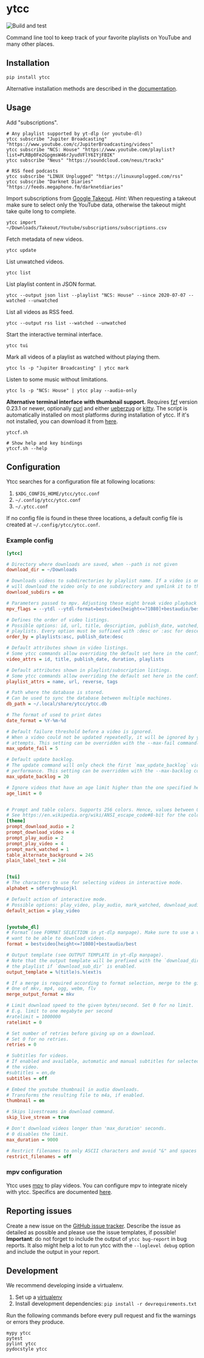 # ytcc
![Build and test](https://github.com/woefe/ytcc/workflows/Build%20and%20test/badge.svg)

Command line tool to keep track of your favorite playlists on YouTube and many other places.

## Installation
```shell script
pip install ytcc
```
Alternative installation methods are described in the [documentation](https://github.com/woefe/ytcc/tree/master/doc/install.md).

## Usage

Add "subscriptions".
```shell script
# Any playlist supported by yt-dlp (or youtube-dl)
ytcc subscribe "Jupiter Broadcasting" "https://www.youtube.com/c/JupiterBroadcasting/videos"
ytcc subscribe "NCS: House" "https://www.youtube.com/playlist?list=PLRBp0Fe2GpgmsW46rJyudVFlY6IYjFBIK"
ytcc subscribe "Neus" "https://soundcloud.com/neus/tracks"

# RSS feed podcasts
ytcc subscribe "LINUX Unplugged" "https://linuxunplugged.com/rss"
ytcc subscribe "Darknet Diaries" "https://feeds.megaphone.fm/darknetdiaries"
```

Import subscriptions from [Google Takeout](https://takeout.google.com/).
*Hint*: When requesting a takeout make sure to select only the YouTube data, otherwise the takeout might take quite long to complete.
```shell script
ytcc import ~/Downloads/Takeout/Youtube/subscriptions/subscriptions.csv
```

Fetch metadata of new videos.
```shell script
ytcc update
```

List unwatched videos.
```shell script
ytcc list
```

List playlist content in JSON format.
```shell script
ytcc --output json list --playlist "NCS: House" --since 2020-07-07 --watched --unwatched
```

List all videos as RSS feed.
```shell script
ytcc --output rss list --watched --unwatched
```

Start the interactive terminal interface.
```shell script
ytcc tui
```

Mark all videos of a playlist as watched without playing them.
```shell script
ytcc ls -p "Jupiter Broadcasting" | ytcc mark
```

Listen to some music without limitations.
```shell script
ytcc ls -p "NCS: House" | ytcc play --audio-only
```

**Alternative terminal interface with thumbnail support.**
Requires [fzf](https://github.com/junegunn/fzf) version 0.23.1 or newer, optionally [curl](https://curl.se/) and either [ueberzug](https://github.com/seebye/ueberzug) or [kitty](https://sw.kovidgoyal.net/kitty/).
The script is automatically installed on most platforms during installation of ytcc.
If it's not installed, you can download it from [here](https://github.com/woefe/ytcc/tree/master/scripts/ytccf.sh).
```shell script
ytccf.sh

# Show help and key bindings
ytccf.sh --help
```

## Configuration
Ytcc searches for a configuration file at following locations:

1. `$XDG_CONFIG_HOME/ytcc/ytcc.conf`
2. `~/.config/ytcc/ytcc.conf`
3. `~/.ytcc.conf`

If no config file is found in these three locations, a default config file is created at `~/.config/ytcc/ytcc.conf`.

### Example config

```ini
[ytcc]

# Directory where downloads are saved, when --path is not given
download_dir = ~/Downloads

# Downloads videos to subdirectories by playlist name. If a video is on multiple playlists, ytcc
# will download the video only to one subdirectory and symlink it to the other subdirectories.
download_subdirs = on

# Parameters passed to mpv. Adjusting these might break video playback in ytcc!
mpv_flags = --ytdl --ytdl-format=bestvideo[height<=?1080]+bestaudio/best

# Defines the order of video listings.
# Possible options: id, url, title, description, publish_date, watched, duration, extractor_hash,
# playlists. Every option must be suffixed with :desc or :asc for descending or ascending sort.
order_by = playlists:asc, publish_date:desc

# Default attributes shown in video listings.
# Some ytcc commands allow overriding the default set here in the config.
video_attrs = id, title, publish_date, duration, playlists

# Default attributes shown in playlist/subscription listings.
# Some ytcc commands allow overriding the default set here in the config.
playlist_attrs = name, url, reverse, tags

# Path where the database is stored.
# Can be used to sync the database between multiple machines.
db_path = ~/.local/share/ytcc/ytcc.db

# The format of used to print dates
date_format = %Y-%m-%d

# Default failure threshold before a video is ignored.
# When a video could not be updated repeatedly, it will be ignored by ytcc after `max_update_fail`
# attempts. This setting can be overridden with the --max-fail commandline parameter.
max_update_fail = 5

# Default update backlog.
# The update command will only check the first `max_update_backlog` videos of a playlist to improve
# performance. This setting can be overridden with the --max-backlog commandline parameter.
max_update_backlog = 20

# Ignore videos that have an age limit higher than the one specified here.
age_limit = 0


# Prompt and table colors. Supports 256 colors. Hence, values between 0-255 are allowed.
# See https://en.wikipedia.org/wiki/ANSI_escape_code#8-bit for the color codes.
[theme]
prompt_download_audio = 2
prompt_download_video = 4
prompt_play_audio = 2
prompt_play_video = 4
prompt_mark_watched = 1
table_alternate_background = 245
plain_label_text = 244


[tui]
# The characters to use for selecting videos in interactive mode.
alphabet = sdfervghnuiojkl

# Default action of interactive mode.
# Possible options: play_video, play_audio, mark_watched, download_audio, download_video
default_action = play_video


[youtube_dl]
# Format (see FORMAT SELECTION in yt-dlp manpage). Make sure to use a video format here, if you
# want to be able to download videos.
format = bestvideo[height<=?1080]+bestaudio/best

# Output template (see OUTPUT TEMPLATE in yt-dlp manpage).
# Note that the output template will be prefixed with the `download_dir` directory and the name of
# the playlist if `download_sub_dir` is enabled.
output_template = %(title)s.%(ext)s

# If a merge is required according to format selection, merge to the given container format.
# One of mkv, mp4, ogg, webm, flv
merge_output_format = mkv

# Limit download speed to the given bytes/second. Set 0 for no limit.
# E.g. limit to one megabyte per second
#ratelimit = 1000000
ratelimit = 0

# Set number of retries before giving up on a download.
# Set 0 for no retries.
retries = 0

# Subtitles for videos.
# If enabled and available, automatic and manual subtitles for selected languages are embedded in
# the video.
#subtitles = en,de
subtitles = off

# Embed the youtube thumbnail in audio downloads.
# Transforms the resulting file to m4a, if enabled.
thumbnail = on

# Skips livestreams in download command.
skip_live_stream = true

# Don't download videos longer than 'max_duration' seconds.
# 0 disables the limit.
max_duration = 9000

# Restrict filenames to only ASCII characters and avoid "&" and spaces in filenames.
restrict_filenames = off
```

### mpv configuration
Ytcc uses [mpv](https://mpv.io) to play videos.
You can configure mpv to integrate nicely with ytcc.
Specifics are documented [here](https://github.com/woefe/ytcc/tree/master/doc/mpv.md).


## Reporting issues
Create a new issue on the [GitHub issue tracker](https://github.com/woefe/ytcc/issues/new).
Describe the issue as detailed as possible and please use the issue templates, if possible!
**Important**: do not forget to include the output of `ytcc bug-report` in bug reports.
It also might help a lot to run ytcc with the `--loglevel debug` option and include the output in your report.

## Development
We recommend developing inside a virtualenv.

1. Set up a [virtualenv](https://virtualenv.pypa.io/en/latest/)
2. Install development dependencies: `pip install -r devrequirements.txt`

Run the following commands before every pull request and fix the warnings or errors they produce.
```shell script
mypy ytcc
pytest
pylint ytcc
pydocstyle ytcc
```
